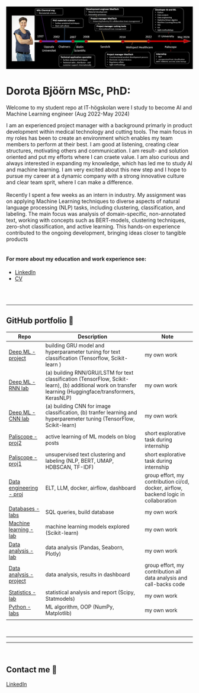 ![CV timeline from 1997 to now. It started with my MSc studies in Uppsala, followed by PhD at Chalmers and employmet at Biolin Scientific, Sandvik and Wellspect. Now I am a student at IT-högskolan ](assets/cv_timeline.jpg)

# Dorota Bjöörn MSc, PhD:

Welcome to my student repo at IT-högskolan were I study to become AI and Machine Learning engineer (Aug 2022-May 2024)

I am an experienced project manager with a background primarly in product development within medical technology and cutting tools. The main focus in my roles has been to create an environment which enables my team members to perform at their best. I am good at listening, creating clear structures, motivating others and communication. I am result- and solution oriented and put my efforts where I can craete value. I am also curious and always interested in expanding my knowledge, which has led me to study AI and machine learning. I am very excited about this new step and I hope to pursue my career at a dynamic company with a strong innovative culture and clear team sprit, where I can make a difference.
<br/><br/>
Recently I spent a few weeks as an intern in industry. My assignment was on applying Machine Learning techniques to diverse aspects of natural language processing (NLP) tasks, including clustering, classification, and labeling. The main focus was analysis of domain-specific, non-annotated text, working with concepts such as BERT-models, clustering techniques, zero-shot classification, and active learning. This hands-on experience contributed to the ongoing development, bringing ideas closer to tangible products​
<br/><br/>

#### For more about my education and work experience see:
- [LinkedIn][linkedin]
- [CV][CV]

[linkedin]: https://www.linkedin.com/in/dorota-bjoorn/
[CV]: assets/CV_Dorota_Bjoorn.pdf

<br/><br/>

---

## GitHub portfolio :briefcase:

| Repo                              | Description                                      | Note    |
| ------------------------------    | ----------------------------------               |---------------------|
| [Deep ML - project][dml_proj]      |building GRU model and hyperparameter tuning for text classification (Tensorflow, Scikit-learn ) | my own work|
| [Deep ML - RNN lab][dml_lab2]      |(a) building RNN/GRU/LSTM for text classification (TensorFlow, Scikit-learn), (b) additional work on transfer learning (Huggingface/transformers, KerasNLP)|my own work|
| [Deep ML - CNN lab][dml_lab1]      |(a) building CNN for image classification,  (b) tranfer learning and hyperparemeter tuning (TensorFlow, Scikit-learn)                            | my own work
| [Paliscope - proj2][LIA2]      |active learning of ML models on blog posts                          | short explorative task during internship
| [Paliscope - proj1][LIA1]      |unsupervised text clustering and labeling (NLP, BERT, UMAP, HDBSCAN, TF-IDF)                           | short explorative task during internship
| [Data engineering - proj][de]            |ELT, LLM, docker, airflow, dashboard                                | group effort, my contribution ci/cd, docker, airflow, backend logic in collaboration|
| [Databases - labs][db]                   | SQL queries, build database                      | my own work|
| [Machine learning - lab][ml]      |machine learning models explored (Scikit-learn)   | my own work|
| [Data analysis - lab][da_lab]     | data analysis (Pandas, Seaborn, Plotly)  | my own work
| [Data analysis - project][da_dash]| data analysis, results in dashboard | group effort, my contribution all data analysis and call-backs code
| [Statistics - lab][stats]         |statistical analysis and report (Scipy, Statmodels) | my own work          |
| [Python - labs][python-labs]      |ML algorithm, OOP (NumPy, Matplotlib) | my own work|
|                                   |                                                   |

[dml_proj]: https://github.com/DorotaBjoorn/Deep-Machine-Learning-Dorota-Bjoorn/tree/main/project
[dml_lab2]: https://github.com/DorotaBjoorn/Deep-Machine-Learning-Dorota-Bjoorn/tree/main/lab_RNN
[dml_lab1]: https://github.com/DorotaBjoorn/Deep-Machine-Learning-Dorota-Bjoorn/tree/main/lab_CNN
[LIA2]: https://github.com/DorotaBjoorn/Active-Learning-LIA-project
[LIA1]: https://github.com/DorotaBjoorn/Text-Classification-LIA-project
[de]: https://github.com/DorotaBjoorn/Data-Engineering-Project
[db]: https://github.com/DorotaBjoorn/Databases-Dorota-Bjoorn/tree/main/lab
[ml]: https://github.com/DorotaBjoorn/Machine-Learning-Dorota-Bjoorn/tree/main/lab
[da_lab]: https://github.com/DorotaBjoorn/Databehandling-Dorota-Bjoorn/tree/main/Lab
[da_dash]: https://github.com/DorotaBjoorn/Databehadling-projekt
[stats]: https://github.com/DorotaBjoorn/Statistics-Dorota-Bjoorn/tree/main/Project
[python-labs]: https://github.com/DorotaBjoorn/Python-Dorota-Bjoorn/tree/main/Labs

<br/>

---
---
<br/>

## Contact me :iphone:

[LinkedIn]

[LinkedIn]: https://www.linkedin.com/in/dorota-bjoorn/

